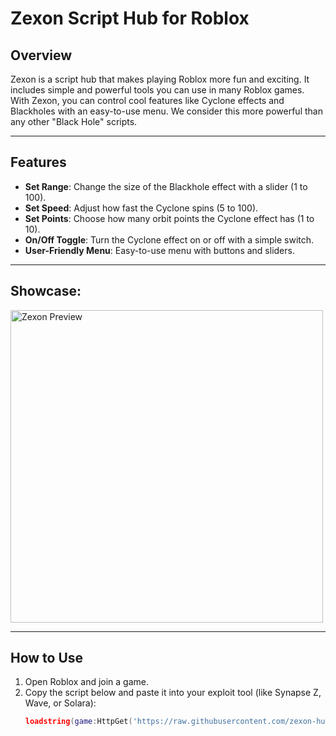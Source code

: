 # Zexon Script Hub for Roblox

## Overview
Zexon is a script hub that makes playing Roblox more fun and exciting. It includes simple and powerful tools you can use in many Roblox games. With Zexon, you can control cool features like Cyclone effects and Blackholes with an easy-to-use menu. We consider this more powerful than any other "Black Hole" scripts.

---

## Features
- **Set Range**: Change the size of the Blackhole effect with a slider (1 to 100).
- **Set Speed**: Adjust how fast the Cyclone spins (5 to 100).
- **Set Points**: Choose how many orbit points the Cyclone effect has (1 to 10).
- **On/Off Toggle**: Turn the Cyclone effect on or off with a simple switch.
- **User-Friendly Menu**: Easy-to-use menu with buttons and sliders.

---
## Showcase:
<img src="https://media.discordapp.net/attachments/1311926973639032884/1312600908143788102/Screenshot_2024-11-30_at_9.07.08_PM.png?ex=674d165b&is=674bc4db&hm=f526dbdd0546176f3a4614bfe61712dc8e833e8bf764e647cbc57bd91131a99d&=&format=webp&quality=lossless&width=1421&height=1081" alt="Zexon Preview" width="500">

---
## How to Use
1. Open Roblox and join a game.
2. Copy the script below and paste it into your exploit tool (like Synapse Z, Wave, or Solara):
   ```lua
   loadstring(game:HttpGet('https://raw.githubusercontent.com/zexon-hub/Zexon/refs/heads/main/main'))()
